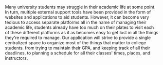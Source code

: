 Many university students may struggle in their academic life at some point. In turn, multiple external
support tools have been provided in the form of websites and applications to aid students. However, it
can become very tedious to access separate platforms all in the name of managing their academic life,
students already have too much on their plates to visit each of these different platforms as it
as becomes easy to get lost in all the things they're required to manage. Our application will strive to
provide a single centralized space to organize most of the things that matter to college students. from
trying to maintain their GPA, and keeping track of all their deadlines, to planning a schedule for all
their classes' times, places, and instructors.
